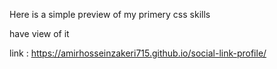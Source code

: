 Here is a simple preview of my primery css skills

have view of it

link :   https://amirhosseinzakeri715.github.io/social-link-profile/
